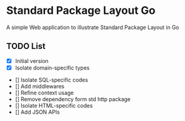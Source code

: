 # Standard Package Layout Go
A simple Web application to illustrate Standard Package Layout in Go

## TODO List
- [x] Initial version
- [x] Isolate domain-specific types
- [] Isolate SQL-specific codes
- [] Add middlewares
- [] Refine context usage
- [] Remove dependency form std http package
- [] Isolate HTML-specific codes
- [] Add JSON APIs